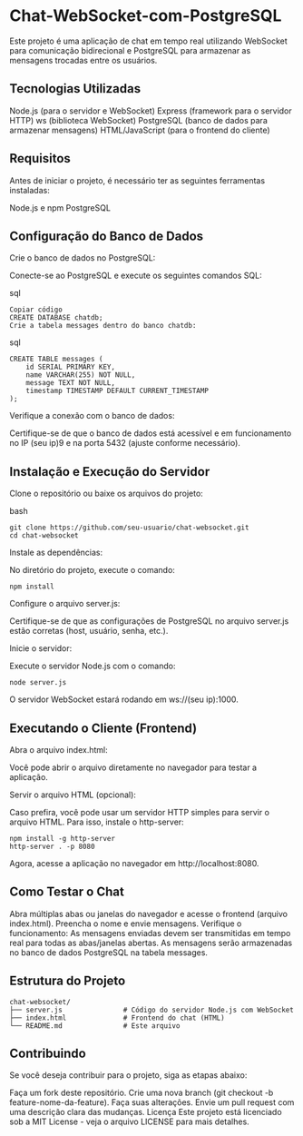 # Chat-WebSocket-com-PostgreSQL
Este projeto é uma aplicação de chat em tempo real utilizando WebSocket para comunicação bidirecional e PostgreSQL para armazenar as mensagens trocadas entre os usuários.


## Tecnologias Utilizadas
Node.js (para o servidor e WebSocket)
Express (framework para o servidor HTTP)
ws (biblioteca WebSocket)
PostgreSQL (banco de dados para armazenar mensagens)
HTML/JavaScript (para o frontend do cliente)
## Requisitos
Antes de iniciar o projeto, é necessário ter as seguintes ferramentas instaladas:

Node.js e npm
PostgreSQL
## Configuração do Banco de Dados
Crie o banco de dados no PostgreSQL:

Conecte-se ao PostgreSQL e execute os seguintes comandos SQL:

sql
    
    Copiar código
    CREATE DATABASE chatdb;
    Crie a tabela messages dentro do banco chatdb:

sql 

    CREATE TABLE messages (
        id SERIAL PRIMARY KEY,
        name VARCHAR(255) NOT NULL,
        message TEXT NOT NULL,
        timestamp TIMESTAMP DEFAULT CURRENT_TIMESTAMP
    );
Verifique a conexão com o banco de dados:

Certifique-se de que o banco de dados está acessível e em funcionamento no IP (seu ip)9 e na porta 5432 (ajuste conforme necessário).

## Instalação e Execução do Servidor
Clone o repositório ou baixe os arquivos do projeto:

bash
 
    git clone https://github.com/seu-usuario/chat-websocket.git
    cd chat-websocket
Instale as dependências:

No diretório do projeto, execute o comando:
 
    npm install
    
Configure o arquivo server.js:

Certifique-se de que as configurações de PostgreSQL no arquivo server.js estão corretas (host, usuário, senha, etc.).

Inicie o servidor:

Execute o servidor Node.js com o comando:

    node server.js
O servidor WebSocket estará rodando em ws://(seu ip):1000.

## Executando o Cliente (Frontend)
Abra o arquivo index.html:

Você pode abrir o arquivo diretamente no navegador para testar a aplicação.

Servir o arquivo HTML (opcional):

Caso prefira, você pode usar um servidor HTTP simples para servir o arquivo HTML. Para isso, instale o http-server:
 

    npm install -g http-server
    http-server . -p 8080
Agora, acesse a aplicação no navegador em http://localhost:8080.

## Como Testar o Chat
Abra múltiplas abas ou janelas do navegador e acesse o frontend (arquivo index.html).
Preencha o nome e envie mensagens.
Verifique o funcionamento:
As mensagens enviadas devem ser transmitidas em tempo real para todas as abas/janelas abertas.
As mensagens serão armazenadas no banco de dados PostgreSQL na tabela messages.
## Estrutura do Projeto
 
    chat-websocket/
    ├── server.js               # Código do servidor Node.js com WebSocket
    ├── index.html              # Frontend do chat (HTML)
    └── README.md               # Este arquivo
## Contribuindo
Se você deseja contribuir para o projeto, siga as etapas abaixo:

Faça um fork deste repositório.
Crie uma nova branch (git checkout -b feature-nome-da-feature).
Faça suas alterações.
Envie um pull request com uma descrição clara das mudanças.
Licença
Este projeto está licenciado sob a MIT License - veja o arquivo LICENSE para mais detalhes.

